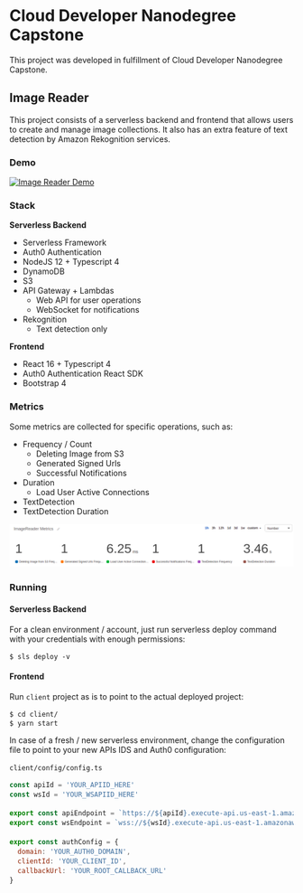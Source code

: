 # Cloud Developer Nanodegree Capstone

This project was developed in fulfillment of Cloud Developer Nanodegree Capstone.

## Image Reader

This project consists of a serverless backend and frontend that allows users to create and manage image collections. It also has an extra feature of text detection by Amazon Rekognition services.

### Demo
[![Image Reader Demo](https://i9.ytimg.com/vi/alo1_R846yw/mq3.jpg?sqp=CNDGs_sF&rs=AOn4CLDzEPA9gzSlR1PsQm8P_MlcP7arNg)](https://youtu.be/alo1_R846yw "Image Reader Demo")

### Stack

**Serverless Backend**

* Serverless Framework
* Auth0 Authentication
* NodeJS 12 + Typescript 4
* DynamoDB
* S3
* API Gateway + Lambdas
  * Web API for user operations
  * WebSocket for notifications
* Rekognition
  * Text detection only

**Frontend**

* React 16 + Typescript 4
* Auth0 Authentication React SDK
* Bootstrap 4

### Metrics

Some metrics are collected for specific operations, such as:

* Frequency / Count
  * Deleting Image from S3
  * Generated Signed Urls
  * Successful Notifications
* Duration
  * Load User Active Connections
* TextDetection
* TextDetection Duration

![Metrics](metrics.png)

### Running

#### Serverless Backend
For a clean environment / account, just run serverless deploy command with your credentials with enough permissions:

```shell
$ sls deploy -v
```

#### Frontend

Run `client` project as is to point to the actual deployed project:

```shell
$ cd client/
$ yarn start
```

In case of a fresh / new serverless environment, change the configuration file to point to your new APIs IDS and Auth0 configuration:

`client/config/config.ts`
```javascript
const apiId = 'YOUR_APIID_HERE'
const wsId = 'YOUR_WSAPIID_HERE'

export const apiEndpoint = `https://${apiId}.execute-api.us-east-1.amazonaws.com/dev`
export const wsEndpoint = `wss://${wsId}.execute-api.us-east-1.amazonaws.com/dev`

export const authConfig = {
  domain: 'YOUR_AUTH0_DOMAIN',
  clientId: 'YOUR_CLIENT_ID',
  callbackUrl: 'YOUR_ROOT_CALLBACK_URL'
}
```